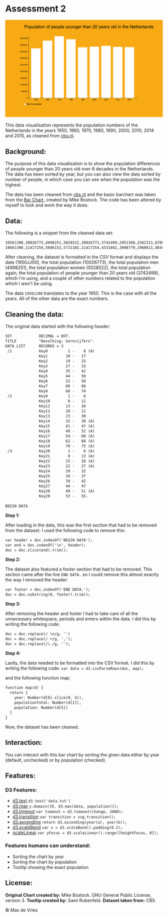 # Assessment 2

![Kerncijfers bevolking Nederland](preview.png)

This data visualisation represents the population numbers of the Netherlands in the years 1950, 1960, 1970, 1980, 1990, 2000, 2010, 2014 and 2015, as cleaned from [cbs.nl](https://www.cbs.nl/).

## Background:
The purpose of this data visualisation is to show the population differences of people younger than 20 years old over 6 decades in the Netherlands. The data has been sorted by year, but you can also view the data sorted by number of people, in which case you can see when the population was the highest.

The data has been cleaned from [cbs.nl](https://www.cbs.nl/) and the basic barchart was taken from the [Bar Chart](https://bl.ocks.org/mbostock/3885304), created by Mike Bostock. The code has been altered by myself to look and work the way it does.

## Data:

The following is a snippet from the cleaned data set:

```
1950JJ00,10026773,4998251,5028522,10026773,3742499,2951369,2562311,670995,99599,819,679,140,10026773,,,,,,,,,,,2535,245,2290,393,,309
1960JJ00,11417254,5686152,5731102,11417254,4331042,3098779,2968611,864423154399,882,714,168,11417254,,,,,,,,,,,3171,387,2784,356,,352
```

After cleaning, the dataset is formatted in the CSV format and displays the date (1950JJ00), the total population (10026773), the total population men (4998251), the total population women (5028522), the total population again, the total population of people younger than 20 years old (3742499), which I'm using, and a couple of other numbers related to the population which I won't be using.

The data `1950JJ00` translates to the year 1950. This is the case with all the years. All of the other data are the exact numbers.

## Cleaning the data:

The original data started with the following header:
```
SET            DECIMAL = DOT.
TITLE          "Bevolking; kerncijfers".
DATA LIST      RECORDS = 3
 /1            Key0         1 -    8 (A)
               Key1        10 -   17
               Key2        19 -   25
               Key3        27 -   33
               Key4        35 -   42
               Key5        44 -   50
               Key6        52 -   58
               Key7        60 -   66
               Key8        68 -   74
 /2            Key9         1 -    6
               Key10        8 -   11
               Key11       13 -   16
               Key12       18 -   21
               Key13       23 -   30
               Key14       32 -   39 (A)
               Key15       41 -   47 (A)
               Key16       49 -   52 (A)
               Key17       54 -   60 (A)
               Key18       62 -   68 (A)
               Key19       70 -   75 (A)
 /3            Key20        1 -    6 (A)
               Key21        8 -   13 (A)
               Key22       15 -   20 (A)
               Key23       22 -   27 (A)
               Key24       29 -   32
               Key25       34 -   37
               Key26       39 -   42
               Key27       44 -   47
               Key28       49 -   51 (A)
               Key29       53 -   55.

BEGIN DATA
```

**Step 1:**

After loading in the data, this was the first section that had to be removed from the dataset. I used the following code to remove this:

```
var header = doc.indexOf('BEGIN DATA');
var end = doc.indexOf('\n', header);
doc = doc.slice(end).trim();
```

**Step 2:**

The dataset also featured a footer section that had to be removed. This section came after the line `END DATA.` so I could remove this almost exactly the way I removed the header:

```
var footer = doc.indexOf('END DATA.');
doc = doc.substring(0, footer).trim();
```

**Step 3:**

After removing the header and footer I had to take care of all the unnecessary whitespace, periods and enters within the data. I did this by writing the following code:

```
doc = doc.replace(/ \n/g, '')
doc = doc.replace(/ +/g, ',');
doc = doc.replace(/\./g, '');
```

**Step 4:**

Lastly, the data needed to be formatted into the CSV format. I did this by writing the following code:
`var data = d3.csvParseRows(doc, map);`

and the following function map:

```
function map(d) {
  return {
    year: Number(d[0].slice(0, 4)),
    populationTotal: Number(d[1]),
    population: Number(d[5])
  }
}
```

Now, the dataset has been cleaned.

## Interaction:

You can interact with this bar chart by sorting the given data either by year (default, unchecked) or by population (checked).

## Features:

### D3 Features:

* [d3.text](https://github.com/d3/d3-request/blob/master/README.md#text) `d3.text('data.txt')`
* [d3.max](https://github.com/d3/d3-array/blob/master/README.md#max) `y.domain([0, d3.max(data, population)]);`
* [d3.timeout](https://github.com/d3/d3-timer/blob/master/README.md#timeout) `var timeout = d3.timeout(change, 2000);`
* [d3.transition](https://github.com/d3/d3-transition/blob/master/README.md#transition) `var transition = svg.transition();`
* [d3.ascending](https://github.com/d3/d3-array/blob/master/README.md#ascending) `return d3.ascending(year(a), year(b));`
* [d3.scaleBand](https://github.com/d3/d3-scale/blob/master/README.md#scaleBand) `var x = d3.scaleBand().padding(0.2);`
* [scaleLinear](https://github.com/d3/d3-scale/blob/master/README.md#scaleLinear) `var yFocus = d3.scaleLinear().range([heightFocus, 0]);`

### Features humans can understand:

* Sorting the chart by year
* Sorting the chart by population
* Tooltip showing the exact population

## License:
**Original Chart created by:** Mike Bostock. GNU General Public License, version 3.
**Tooltip created by:** Sami Rubenfeld.
**Dataset taken from:** CBS.

&copy; Max de Vries
